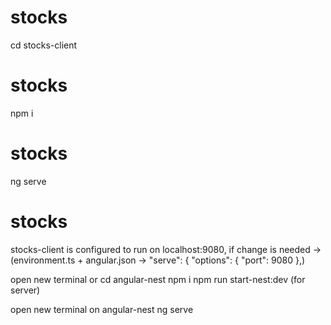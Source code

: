 # stocks
cd stocks-client
# stocks
npm i
# stocks
ng serve
# stocks

stocks-client is configured to run on localhost:9080, if change is needed -> (environment.ts + angular.json -> "serve": {
          "options": {
            "port": 9080
          },)

open new terminal  or cd angular-nest
npm i
npm run start-nest:dev    (for server)

open new terminal on angular-nest
ng serve   


